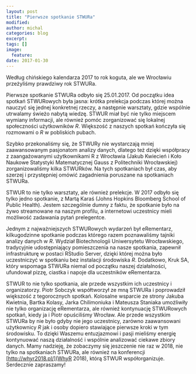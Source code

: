 ```yaml
---
layout: post
title: "Pierwsze spotkanie STWURa"
modified:
author: michal
categories: blog
excerpt:
tags: []
image:
  feature:
date: 2017-01-30
---
```


Według chińskiego kalendarza 2017 to rok koguta, ale we Wrocławiu przeżyliśmy prawdziwy rok STWURa.

Pierwsze spotkanie STWURa odbyło się 25.01.2017. Od początku idea spotkań STWURowych była jasna: krótka prelekcja podczas której można nauczyć się jednej konkretnej rzeczy, a następnie warsztaty, gdzie wspólnie utrwalamy świeżo nabytą wiedzę. STWUR miał być nie tylko miejscem wymiany informacji, ale również pomóc zorganizować się lokalnej społeczności użytkowników *R*. Większość z naszych spotkań kończyła się rozmowami o *R* w pobliskich pubach.

Szybko przekonaliśmy się, że STWURy nie wystarczają mniej zaawansowanym pasjonatom analizy danych, dlatego też dzięki współpracy z zaangażowanymi użytkownikami R z Wrocławia (Jakub Kwiecień i Koło Naukowe Statystyki Matematycznej Gauss z Politechniki Wrocławskiej) zorganizowaliśmy kilka STWURków. Na tych spotkaniach był czas, aby szerzej i przystępniej omówić zagadnienia poruszane na spotkaniach STWURa.

STWUR to nie tylko warsztaty, ale również prelekcje. W 2017 odbyło się tylko jedno spotkanie, z Martą Karaś (Johns Hopkins Bloomberg School of Public Health). Jestem szczególnie dumny z faktu, że spotkanie było na żywo streamowane na naszym profilu, a internetowi uczestnicy mieli możliwość zadawania pytań prelegentce.

Jednym z najważniejszych STWURowych wydarzeń był eRementarz, kilkugodzinne spotkanie podczas którego razem poznawaliśmy tajniki analizy danych w *R*. Wydział Biotechnologii Uniwersytetu Wrocławskiego, tradycyjnie udostępniający pomieszczenia na nasze spotkania, zapewnił infrastrukturę w postaci RStudio Server, dzięki której można było uczestniczyć w spotkaniu bez instalacji środowiska *R*. Dodatkowo, Kruk SA, który wspomaga STWURa niemal od początku naszej działalności, ufundował pizzę, ciastka i napoje dla uczestników eRementarza.

STWUR to nie tylko spotkania, ale przede wszystkim ich uczestnicy i organizatorzy. Piotr Sobczyk współtworzył ze mną STWURa i poprowadził większość z tegorocznych spotkań. Kolosalne wsparcie ze strony Jakuba Kwietnia, Bartka Kolasy, Jarka Chilimoniuka i Mateusza Staniaka umożliwiły nie tylko organizację eRementarza, ale również kontynuację STWURowych spotkań, kiedy ja i Piotr opuściliśmy Wrocław. Ale przede wszystkim STWURa by nie było gdyby nie jego uczestnicy, zarówno zaawansowani użytkownicy *R* jak i osoby dopiero stawiające pierwsze kroki w tym środowisku. To dzięki Waszemu entuzjazmowi i pasji mieliśmy energię kontynuować naszą działalność i wspólnie analizować ciekawe zbiory danych. Mamy nadzieję, że zobaczymy się jeszczenie nie raz w 2018, nie tylko na spotkaniach STWURa, ale również na konferencji [http://whyr2018.pl/](WhyR 2018), którą STWUR współorganizuje. Serdecznie zapraszamy!
